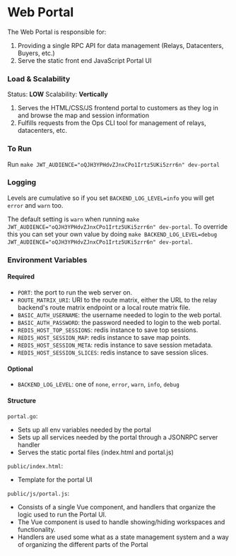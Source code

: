 # Web Portal

The Web Portal is responsible for:

1. Providing a single RPC API for data management (Relays, Datacenters, Buyers, etc.)
2. Serve the static front end JavaScript Portal UI

### Load & Scalability

Status: **LOW**
Scalability: **Vertically**

1. Serves the HTML/CSS/JS frontend portal to customers as they log in and browse the map and session information
2. Fulfills requests from the Ops CLI tool for management of relays, datacenters, etc.

### To Run

Run `make JWT_AUDIENCE="oQJH3YPHdvZJnxCPo1Irtz5UKi5zrr6n" dev-portal`

### Logging

Levels are cumulative so if you set `BACKEND_LOG_LEVEL=info` you will get `error` and `warn` too.

The default setting is `warn` when running `make JWT_AUDIENCE="oQJH3YPHdvZJnxCPo1Irtz5UKi5zrr6n" dev-portal`. To override this you can set your own value by doing `make BACKEND_LOG_LEVEL=debug JWT_AUDIENCE="oQJH3YPHdvZJnxCPo1Irtz5UKi5zrr6n" dev-portal`.

### Environment Variables

#### Required

- `PORT`: the port to run the web server on.
- `ROUTE_MATRIX_URI`: URI to the route matrix, either the URL to the relay backend's route matrix endpoint or a local route matrix file.
- `BASIC_AUTH_USERNAME`: the username needed to login to the web portal.
- `BASIC_AUTH_PASSWORD`: the password needed to login to the web portal.
- `REDIS_HOST_TOP_SESSIONS`: redis instance to save top sessions.
- `REDIS_HOST_SESSION_MAP`: redis instance to save map points.
- `REDIS_HOST_SESSION_META`: redis instance to save session metadata.
- `REDIS_HOST_SESSION_SLICES`: redis instance to save session slices.

#### Optional

- `BACKEND_LOG_LEVEL`: one of `none`, `error`, `warn`, `info`, `debug`

#### Structure

`portal.go`:
* Sets up all env variables needed by the portal
* Sets up all services needed by the portal through a JSONRPC server handler
* Serves the static portal files (index.html and portal.js)

`public/index.html`:
* Template for the portal UI

`public/js/portal.js`:
* Consists of a single Vue component, and handlers that organize the logic used to run the Portal UI.
* The Vue component is used to handle showing/hiding workspaces and functionality.
* Handlers are used some what as a state management system and a way of organizing the different parts of the Portal

